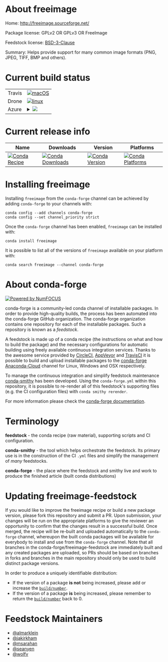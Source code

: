 About freeimage
===============

Home: http://freeimage.sourceforge.net/

Package license: GPLv2 OR GPLv3 OR FreeImage

Feedstock license: [BSD-3-Clause](https://github.com/conda-forge/freeimage-feedstock/blob/master/LICENSE.txt)

Summary: Helps provide support for many common image formats (PNG, JPEG, TIFF, BMP and others).

Current build status
====================


<table><tr>
    <td>Travis</td>
    <td>
      <a href="https://travis-ci.com/conda-forge/freeimage-feedstock">
        <img alt="macOS" src="https://img.shields.io/travis/com/conda-forge/freeimage-feedstock/master.svg?label=macOS">
      </a>
    </td>
  </tr><tr>
    <td>Drone</td>
    <td>
      <a href="https://cloud.drone.io/conda-forge/freeimage-feedstock">
        <img alt="linux" src="https://img.shields.io/drone/build/conda-forge/freeimage-feedstock/master.svg?label=Linux">
      </a>
    </td>
  </tr>
    
  <tr>
    <td>Azure</td>
    <td>
      <details>
        <summary>
          <a href="https://dev.azure.com/conda-forge/feedstock-builds/_build/latest?definitionId=5235&branchName=master">
            <img src="https://dev.azure.com/conda-forge/feedstock-builds/_apis/build/status/freeimage-feedstock?branchName=master">
          </a>
        </summary>
        <table>
          <thead><tr><th>Variant</th><th>Status</th></tr></thead>
          <tbody><tr>
              <td>linux_64</td>
              <td>
                <a href="https://dev.azure.com/conda-forge/feedstock-builds/_build/latest?definitionId=5235&branchName=master">
                  <img src="https://dev.azure.com/conda-forge/feedstock-builds/_apis/build/status/freeimage-feedstock?branchName=master&jobName=linux&configuration=linux_64_" alt="variant">
                </a>
              </td>
            </tr><tr>
              <td>linux_aarch64</td>
              <td>
                <a href="https://dev.azure.com/conda-forge/feedstock-builds/_build/latest?definitionId=5235&branchName=master">
                  <img src="https://dev.azure.com/conda-forge/feedstock-builds/_apis/build/status/freeimage-feedstock?branchName=master&jobName=linux&configuration=linux_aarch64_" alt="variant">
                </a>
              </td>
            </tr><tr>
              <td>linux_ppc64le</td>
              <td>
                <a href="https://dev.azure.com/conda-forge/feedstock-builds/_build/latest?definitionId=5235&branchName=master">
                  <img src="https://dev.azure.com/conda-forge/feedstock-builds/_apis/build/status/freeimage-feedstock?branchName=master&jobName=linux&configuration=linux_ppc64le_" alt="variant">
                </a>
              </td>
            </tr><tr>
              <td>osx_64</td>
              <td>
                <a href="https://dev.azure.com/conda-forge/feedstock-builds/_build/latest?definitionId=5235&branchName=master">
                  <img src="https://dev.azure.com/conda-forge/feedstock-builds/_apis/build/status/freeimage-feedstock?branchName=master&jobName=osx&configuration=osx_64_" alt="variant">
                </a>
              </td>
            </tr><tr>
              <td>osx_arm64</td>
              <td>
                <a href="https://dev.azure.com/conda-forge/feedstock-builds/_build/latest?definitionId=5235&branchName=master">
                  <img src="https://dev.azure.com/conda-forge/feedstock-builds/_apis/build/status/freeimage-feedstock?branchName=master&jobName=osx&configuration=osx_arm64_" alt="variant">
                </a>
              </td>
            </tr><tr>
              <td>win_64</td>
              <td>
                <a href="https://dev.azure.com/conda-forge/feedstock-builds/_build/latest?definitionId=5235&branchName=master">
                  <img src="https://dev.azure.com/conda-forge/feedstock-builds/_apis/build/status/freeimage-feedstock?branchName=master&jobName=win&configuration=win_64_" alt="variant">
                </a>
              </td>
            </tr>
          </tbody>
        </table>
      </details>
    </td>
  </tr>
</table>

Current release info
====================

| Name | Downloads | Version | Platforms |
| --- | --- | --- | --- |
| [![Conda Recipe](https://img.shields.io/badge/recipe-freeimage-green.svg)](https://anaconda.org/conda-forge/freeimage) | [![Conda Downloads](https://img.shields.io/conda/dn/conda-forge/freeimage.svg)](https://anaconda.org/conda-forge/freeimage) | [![Conda Version](https://img.shields.io/conda/vn/conda-forge/freeimage.svg)](https://anaconda.org/conda-forge/freeimage) | [![Conda Platforms](https://img.shields.io/conda/pn/conda-forge/freeimage.svg)](https://anaconda.org/conda-forge/freeimage) |

Installing freeimage
====================

Installing `freeimage` from the `conda-forge` channel can be achieved by adding `conda-forge` to your channels with:

```
conda config --add channels conda-forge
conda config --set channel_priority strict
```

Once the `conda-forge` channel has been enabled, `freeimage` can be installed with:

```
conda install freeimage
```

It is possible to list all of the versions of `freeimage` available on your platform with:

```
conda search freeimage --channel conda-forge
```


About conda-forge
=================

[![Powered by NumFOCUS](https://img.shields.io/badge/powered%20by-NumFOCUS-orange.svg?style=flat&colorA=E1523D&colorB=007D8A)](http://numfocus.org)

conda-forge is a community-led conda channel of installable packages.
In order to provide high-quality builds, the process has been automated into the
conda-forge GitHub organization. The conda-forge organization contains one repository
for each of the installable packages. Such a repository is known as a *feedstock*.

A feedstock is made up of a conda recipe (the instructions on what and how to build
the package) and the necessary configurations for automatic building using freely
available continuous integration services. Thanks to the awesome service provided by
[CircleCI](https://circleci.com/), [AppVeyor](https://www.appveyor.com/)
and [TravisCI](https://travis-ci.com/) it is possible to build and upload installable
packages to the [conda-forge](https://anaconda.org/conda-forge)
[Anaconda-Cloud](https://anaconda.org/) channel for Linux, Windows and OSX respectively.

To manage the continuous integration and simplify feedstock maintenance
[conda-smithy](https://github.com/conda-forge/conda-smithy) has been developed.
Using the ``conda-forge.yml`` within this repository, it is possible to re-render all of
this feedstock's supporting files (e.g. the CI configuration files) with ``conda smithy rerender``.

For more information please check the [conda-forge documentation](https://conda-forge.org/docs/).

Terminology
===========

**feedstock** - the conda recipe (raw material), supporting scripts and CI configuration.

**conda-smithy** - the tool which helps orchestrate the feedstock.
                   Its primary use is in the construction of the CI ``.yml`` files
                   and simplify the management of *many* feedstocks.

**conda-forge** - the place where the feedstock and smithy live and work to
                  produce the finished article (built conda distributions)


Updating freeimage-feedstock
============================

If you would like to improve the freeimage recipe or build a new
package version, please fork this repository and submit a PR. Upon submission,
your changes will be run on the appropriate platforms to give the reviewer an
opportunity to confirm that the changes result in a successful build. Once
merged, the recipe will be re-built and uploaded automatically to the
`conda-forge` channel, whereupon the built conda packages will be available for
everybody to install and use from the `conda-forge` channel.
Note that all branches in the conda-forge/freeimage-feedstock are
immediately built and any created packages are uploaded, so PRs should be based
on branches in forks and branches in the main repository should only be used to
build distinct package versions.

In order to produce a uniquely identifiable distribution:
 * If the version of a package **is not** being increased, please add or increase
   the [``build/number``](https://docs.conda.io/projects/conda-build/en/latest/resources/define-metadata.html#build-number-and-string).
 * If the version of a package **is** being increased, please remember to return
   the [``build/number``](https://docs.conda.io/projects/conda-build/en/latest/resources/define-metadata.html#build-number-and-string)
   back to 0.

Feedstock Maintainers
=====================

* [@almarklein](https://github.com/almarklein/)
* [@jakirkham](https://github.com/jakirkham/)
* [@msarahan](https://github.com/msarahan/)
* [@seanyen](https://github.com/seanyen/)
* [@wolfv](https://github.com/wolfv/)

